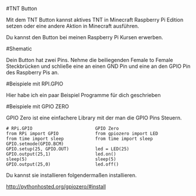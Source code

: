 #TNT Button

Mit dem TNT Button kannst aktives TNT in Minecraft Raspberry Pi Edition setzen oder eine andere Aktion in Minecraft ausführen.

Du kannst den Button bei meinen Raspberry Pi Kursen erwerben. 

#Shematic

Dein Button hat zwei Pins. Nehme die beiliegenden Female to Female Steckbrücken und schließe eine an einen GND Pin und eine an den GPIO Pin des Raspberry Pis an. 



#Beispiele mit RPI.GPIO

Hier habe ich ein paar Beispiel Programme für dich geschrieben


#Beispiele mit GPIO ZERO

GPIO Zero ist eine einfachere Library mit der man die GPIO Pins Steuern.

``` 
# RPi.GPIO                        GPIO Zero
from RPi import GPIO              from gpiozero import LED
from time import sleep            from time import sleep
GPIO.setmode(GPIO.BCM)
GPIO.setup(25, GPIO.OUT)          led = LED(25)
GPIO.output(25,1)                 led.on()
sleep(5)                          sleep(5)
GPIO.output(25,0)                 led.off()
```

Du kannst sie installieren folgendermaßen installieren. 

http://pythonhosted.org/gpiozero/#install

```
